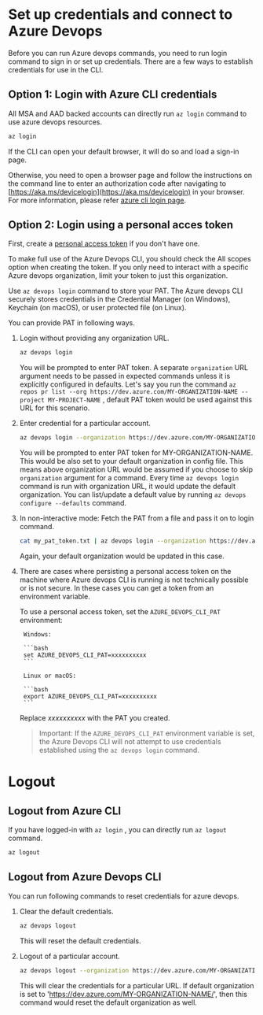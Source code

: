 # Set up credentials and connect to Azure Devops

Before you can run Azure devops commands, you need to run login command to sign in or set up credentials. There are a few ways to establish credentials for use in the CLI.


## Option 1: Login with Azure CLI credentials
All MSA and AAD backed accounts can directly run `az login` command to use azure devops resources.
```bash
az login
```
If the CLI can open your default browser, it will do so and load a sign-in page.

Otherwise, you need to open a browser page and follow the instructions on the command line to enter an authorization code after navigating to [https://aka.ms/devicelogin](https://aka.ms/devicelogin) in your browser.
For more information, please refer [azure cli login page](https://docs.microsoft.com/en-us/cli/azure/authenticate-azure-cli?view=azure-cli-latest).


## Option 2: Login using a personal acces token
 
First, create a [personal access token](https://docs.microsoft.com/en-us/azure/devops/organizations/accounts/use-personal-access-tokens-to-authenticate?view=vsts) if you don't have one. 

To make full use of the Azure Devops CLI, you should check the All scopes option when creating the token. If you only need to interact with a specific Azure devops organization, limit your token to just this organization.

Use `az devops login` command to store your PAT. The Azure devops CLI securely stores credentials in the Credential Manager (on Windows), Keychain (on macOS), or user protected file (on Linux).

You can provide PAT in following ways.

1. Login without providing any organization URL. 
    ```bash
    az devops login
    ```
    You will be prompted to enter PAT token. A separate `organization` URL argument needs to be passed in expected commands unless it is explicitly configured in defaults. 
    Let's say you run the command `az repos pr list --org https://dev.azure.com/MY-ORGANIZATION-NAME --project MY-PROJECT-NAME` , default PAT token would be used against this URL for this scenario. 

2. Enter credential for a particular account.
    ```bash
    az devops login --organization https://dev.azure.com/MY-ORGANIZATION-NAME/
    ```
    You will be prompted to enter PAT token for MY-ORGANIZATION-NAME. This would be also set to your default organization in config file. This means above organization URL would be assumed if you choose to skip `organization` argument for a command.
    Every time `az devops login` command is run with organization URL, it would update the default organization. You can list/update a default value by running `az devops configure --defaults` command.

3. In non-interactive mode: Fetch the PAT from a file and pass it on to login command.
    ```bash
    cat my_pat_token.txt | az devops login --organization https://dev.azure.com/MY-ORGANIZATION-NAME/
    ```
    Again, your default organization would be updated in this case.

4. There are cases where persisting a personal access token on the machine where Azure devops CLI is running is not technically possible or is not secure. In these cases you can get a token from an environment variable.

    To use a personal access token, set the `AZURE_DEVOPS_CLI_PAT` environment:

        Windows:

        ```bash
        set AZURE_DEVOPS_CLI_PAT=xxxxxxxxxx
        ```

        Linux or macOS:

        ```bash
        export AZURE_DEVOPS_CLI_PAT=xxxxxxxxxx
        ```

    Replace *xxxxxxxxxx* with the PAT you created.

    > Important: If the `AZURE_DEVOPS_CLI_PAT` environment variable is set, the Azure Devops CLI will not attempt to use credentials established using the `az devops login` command.


# Logout


## Logout from Azure CLI

If you have logged-in with `az login` , you can directly run `az logout` command.
```bash
az logout
```

## Logout from Azure Devops CLI

You can run following commands to reset credentials for azure devops.

1. Clear the default credentials.
    ```bash
    az devops logout
    ```
    This will reset the default credentials.

2. Logout of a particular account.
    ```bash
    az devops logout --organization https://dev.azure.com/MY-ORGANIZATION-NAME/
    ```
    This will clear the credentials for a particular URL. If default organization is set to 'https://dev.azure.com/MY-ORGANIZATION-NAME/', then this command would reset the default organization as well.  

 


